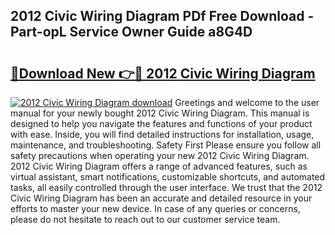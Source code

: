 ## 2012 Civic Wiring Diagram PDf Free Download - Part-opL Service Owner Guide a8G4D

# <h2><a href="http://dfrhls.blite.top/?on=2012+Civic+Wiring+Diagram">🔗Download New 👉🔴 2012 Civic Wiring Diagram</a></h2>

[![2012 Civic Wiring Diagram download](https://i.imgur.com/lujVjoI.png)](http://dfrhls.blite.top/?on=2012+Civic+Wiring+Diagram)
Greetings and welcome to the user manual for your newly bought 2012 Civic Wiring Diagram. This manual is designed to help you navigate the features and functions of your product with ease. Inside, you will find detailed instructions for installation, usage, maintenance, and troubleshooting. Safety First Please ensure you follow all safety precautions when operating your new 2012 Civic Wiring Diagram. 2012 Civic Wiring Diagram offers a range of advanced features, such as virtual assistant, smart notifications, customizable shortcuts, and automated tasks, all easily controlled through the user interface. We trust that the 2012 Civic Wiring Diagram has been an accurate and detailed resource in your efforts to master your new device. In case of any queries or concerns, please do not hesitate to reach out to our customer service team.
